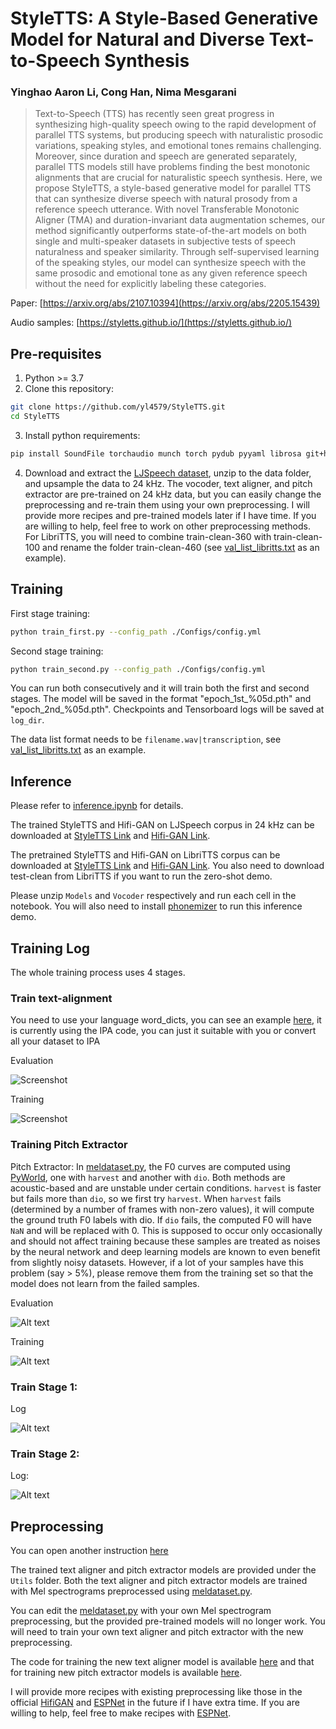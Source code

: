 # StyleTTS: A Style-Based Generative Model for Natural and Diverse Text-to-Speech Synthesis

### Yinghao Aaron Li, Cong Han, Nima Mesgarani

> Text-to-Speech (TTS) has recently seen great progress in synthesizing high-quality speech owing to the rapid development of parallel TTS systems, but producing speech with naturalistic prosodic variations, speaking styles, and emotional tones remains challenging. Moreover, since duration and speech are generated separately, parallel TTS models still have problems finding the best monotonic alignments that are crucial for naturalistic speech synthesis. Here, we propose StyleTTS, a style-based generative model for parallel TTS that can synthesize diverse speech with natural prosody from a reference speech utterance. With novel Transferable Monotonic Aligner (TMA) and duration-invariant data augmentation schemes, our method significantly outperforms state-of-the-art models on both single and multi-speaker datasets in subjective tests of speech naturalness and speaker similarity. Through self-supervised learning of the speaking styles, our model can synthesize speech with the same prosodic and emotional tone as any given reference speech without the need for explicitly labeling these categories.

Paper: [https://arxiv.org/abs/2107.10394](https://arxiv.org/abs/2205.15439)

Audio samples: [https://styletts.github.io/](https://styletts.github.io/)

## Pre-requisites
1. Python >= 3.7
2. Clone this repository:
```bash
git clone https://github.com/yl4579/StyleTTS.git
cd StyleTTS
```
3. Install python requirements: 
```bash
pip install SoundFile torchaudio munch torch pydub pyyaml librosa git+https://github.com/resemble-ai/monotonic_align.git
```
4. Download and extract the [LJSpeech dataset](https://keithito.com/LJ-Speech-Dataset/), unzip to the data folder, and upsample the data to 24 kHz. The vocoder, text aligner, and pitch extractor are pre-trained on 24 kHz data, but you can easily change the preprocessing and re-train them using your own preprocessing. I will provide more recipes and pre-trained models later if I have time. If you are willing to help, feel free to work on other preprocessing methods. 
For LibriTTS, you will need to combine train-clean-360 with train-clean-100 and rename the folder train-clean-460 (see [val_list_libritts.txt](https://github.com/yl4579/StyleTTS/blob/main/Data/val_list_libritts.txt) as an example).

## Training
First stage training:
```bash
python train_first.py --config_path ./Configs/config.yml
```
Second stage training:
```bash
python train_second.py --config_path ./Configs/config.yml
```
You can run both consecutively and it will train both the first and second stages. The model will be saved in the format "epoch_1st_%05d.pth" and "epoch_2nd_%05d.pth". Checkpoints and Tensorboard logs will be saved at `log_dir`. 

The data list format needs to be `filename.wav|transcription`, see [val_list_libritts.txt](https://github.com/yl4579/StyleTTS/blob/main/Data/val_list_libritts.txt) as an example. 

## Inference

Please refer to [inference.ipynb](https://github.com/yl4579/StyleTTS/blob/main/Demo/Inference_LJSpeech.ipynb) for details. 

The trained StyleTTS and Hifi-GAN on LJSpeech corpus in 24 kHz can be downloaded at [StyleTTS Link](https://drive.google.com/file/d/1aqOExU7NroGHdIVjgkzqRYrK5q_694cj/view?usp=sharing) and [Hifi-GAN Link](https://drive.google.com/file/d/1h_h0GFdC6VOiZ-oFDClqy2bVonA1xDiw/view?usp=sharing). 

The pretrained StyleTTS and Hifi-GAN on LibriTTS corpus can be downloaded at [StyleTTS Link](https://drive.google.com/file/d/1nm0yB6Y5QWF3FYGfJCwQ6zYNlOAYVSet/view?usp=sharing) and [Hifi-GAN Link](https://drive.google.com/file/d/1RDxYknrzncGzusYeVeDo38ErNdczzbik/view?usp=sharing). You also need to download test-clean from LibriTTS if you want to run the zero-shot demo. 

Please unzip `Models` and `Vocoder` respectively and run each cell in the notebook. You will also need to install [phonemizer](https://github.com/bootphon/phonemizer) to run this inference demo. 

## Training Log
The whole training process uses 4 stages.

### Train text-alignment
You need to use your language word_dicts, you can see an example [here](https://github.com/VTCA-HYPER-LEARNING/StyleTTS/blob/master/AuxiliaryASR/word_index_dict_3.txt), it is currently using the IPA code, you can just it suitable with you or convert all your dataset to IPA

Evaluation


![Screenshot](assets/image/ASR/1.png)

Training


![Screenshot](assets/image/ASR/2.png)

### Training Pitch Extractor
Pitch Extractor: In [meldataset.py](https://github.com/yl4579/PitchExtractor/blob/main/meldataset.py), the F0 curves are computed using [PyWorld](https://pypi.org/project/pyworld/), one with `harvest` and another with `dio`. Both methods are acoustic-based and are unstable under certain conditions. `harvest` is faster but fails more than `dio`, so we first try `harvest`. When `harvest` fails (determined by a number of frames with non-zero values), it will compute the ground truth F0 labels with dio. If `dio` fails, the computed F0 will have `NaN` and will be replaced with 0. This is supposed to occur only occasionally and should not affect training because these samples are treated as noises by the neural network and deep learning models are known to even benefit from slightly noisy datasets. However, if a lot of your samples have this problem (say > 5%), please remove them from the training set so that the model does not learn from the failed samples.


Evaluation


![Alt text](assets/image/pitch_extractor/1.png)

Training

![Alt text](assets/image/pitch_extractor/2.png)


### Train Stage 1:


Log


![Alt text](assets/image/Stage_1/1.png)


### Train Stage 2:


Log:


![Alt text](assets/image/stage_2/1.png)
## Preprocessing
You can open another instruction [here](https://github.com/VTCA-HYPER-LEARNING/StyleTTS/blob/master/preprocessing/README.MD)

The trained text aligner and pitch extractor models are provided under the `Utils` folder. Both the text aligner and pitch extractor models are trained with Mel spectrograms preprocessed using [meldataset.py](https://github.com/yl4579/StyleTTS/blob/main/meldataset.py). 

You can edit the [meldataset.py](https://github.com/yl4579/StyleTTS/blob/main/meldataset.py) with your own Mel spectrogram preprocessing, but the provided pre-trained models will no longer work. You will need to train your own text aligner and pitch extractor with the new preprocessing. 

The code for training the new text aligner model is available [here](https://github.com/yl4579/AuxiliaryASR) and that for training new pitch extractor models is available [here](https://github.com/yl4579/PitchExtractor).

I will provide more recipes with existing preprocessing like those in the official [HifiGAN](https://github.com/jik876/hifi-gan) and [ESPNet](https://github.com/espnet/espnet) in the future if I have extra time. If you are willing to help, feel free to make recipes with [ESPNet](https://github.com/espnet/espnet). 
